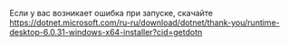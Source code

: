 Если у вас возникает ошибка при запуске, скачайте https://dotnet.microsoft.com/ru-ru/download/dotnet/thank-you/runtime-desktop-6.0.31-windows-x64-installer?cid=getdotn
